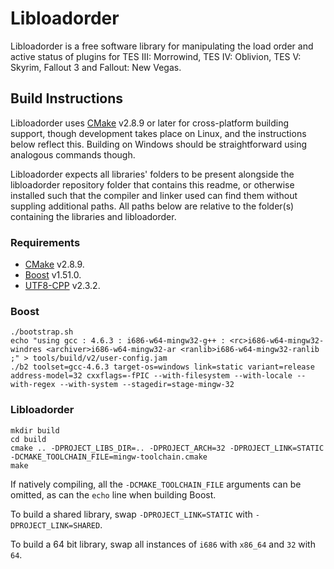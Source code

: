 # Libloadorder

Libloadorder is a free software library for manipulating the load order and
active status of plugins for TES III: Morrowind, TES IV: Oblivion,
TES V: Skyrim, Fallout 3 and Fallout: New Vegas.


## Build Instructions

Libloadorder uses [CMake](http://cmake.org) v2.8.9 or later for cross-platform building support, though development takes place on Linux, and the instructions below reflect this. Building on Windows should be straightforward using analogous commands though.

Libloadorder expects all libraries' folders to be present alongside the libloadorder repository folder that contains this readme, or otherwise installed such that the compiler and linker used can find them without suppling additional paths. All paths below are relative to the folder(s) containing the libraries and libloadorder.

### Requirements

  * [CMake](http://cmake.org/) v2.8.9.
  * [Boost](http://www.boost.org) v1.51.0.
  * [UTF8-CPP](http://sourceforge.net/projects/utfcpp/) v2.3.2.


### Boost

```
./bootstrap.sh
echo "using gcc : 4.6.3 : i686-w64-mingw32-g++ : <rc>i686-w64-mingw32-windres <archiver>i686-w64-mingw32-ar <ranlib>i686-w64-mingw32-ranlib ;" > tools/build/v2/user-config.jam
./b2 toolset=gcc-4.6.3 target-os=windows link=static variant=release address-model=32 cxxflags=-fPIC --with-filesystem --with-locale --with-regex --with-system --stagedir=stage-mingw-32
```

### Libloadorder

```
mkdir build
cd build
cmake .. -DPROJECT_LIBS_DIR=.. -DPROJECT_ARCH=32 -DPROJECT_LINK=STATIC -DCMAKE_TOOLCHAIN_FILE=mingw-toolchain.cmake
make
```

If natively compiling, all the ```-DCMAKE_TOOLCHAIN_FILE``` arguments can be omitted, as can the ```echo``` line when building Boost.

To build a shared library, swap ```-DPROJECT_LINK=STATIC``` with ```-DPROJECT_LINK=SHARED```.

To build a 64 bit library, swap all instances of ```i686``` with ```x86_64``` and ```32``` with ```64```.
